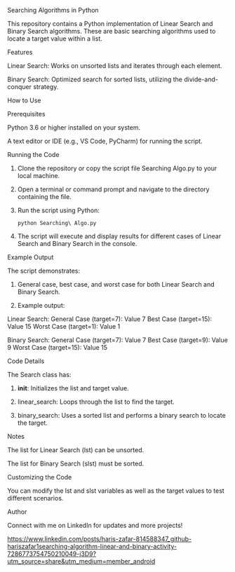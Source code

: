   Searching Algorithms in Python

This repository contains a Python implementation of Linear Search and Binary Search algorithms. These are basic searching algorithms used to locate a target value within a list.

Features

Linear Search: Works on unsorted lists and iterates through each element.

Binary Search: Optimized search for sorted lists, utilizing the divide-and-conquer strategy.

How to Use

Prerequisites

Python 3.6 or higher installed on your system.

A text editor or IDE (e.g., VS Code, PyCharm) for running the script.


Running the Code

1. Clone the repository or copy the script file Searching Algo.py to your local machine.


2. Open a terminal or command prompt and navigate to the directory containing the file.


3. Run the script using Python:

       python Searching\ Algo.py


4. The script will execute and display results for different cases of Linear Search and Binary Search in the console.



Example Output

The script demonstrates:

1. General case, best case, and worst case for both Linear Search and Binary Search.


2. Example output:

Linear Search:
General Case (target=7): Value 7
Best Case (target=15): Value 15
Worst Case (target=1): Value 1

Binary Search:
General Case (target=7): Value 7
Best Case (target=9): Value 9
Worst Case (target=15): Value 15



Code Details

The Search class has:

1. __init__: Initializes the list and target value.


2. linear_search: Loops through the list to find the target.


3. binary_search: Uses a sorted list and performs a binary search to locate the target.



Notes

The list for Linear Search (lst) can be unsorted.

The list for Binary Search (slst) must be sorted.


Customizing the Code

You can modify the lst and slst variables as well as the target values to test different scenarios.



Author

Connect with me on LinkedIn for updates and more projects!

https://www.linkedin.com/posts/haris-zafar-814588347_github-hariszafar1searching-algorithm-linear-and-binary-activity-7286773754750210049-j3D9?utm_source=share&utm_medium=member_android

